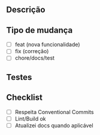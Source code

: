 ## Descrição
<!-- O que muda? Porquê? Links para issues. -->

## Tipo de mudança
- [ ] feat (nova funcionalidade)
- [ ] fix (correção)
- [ ] chore/docs/test

## Testes
<!-- Passos de validação, screenshots/logs -->

## Checklist
- [ ] Respeita Conventional Commits
- [ ] Lint/Build ok
- [ ] Atualizei docs quando aplicável